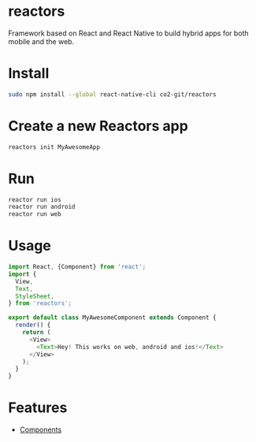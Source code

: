 reactors
===

Framework based on React and React Native to build hybrid apps for both mobile and the web.

# Install

```bash
sudo npm install --global react-native-cli co2-git/reactors
```

# Create a new Reactors app

```bash
reactors init MyAwesomeApp
```

# Run

```bash
reactor run ios
reactor run android
reactor run web
```

# Usage

```javascript
import React, {Component} from 'react';
import {
  View,
  Text,
  StyleSheet,
} from 'reactors';

export default class MyAwesomeComponent extends Component {
  render() {
    return (
      <View>
        <Text>Hey! This works on web, android and ios!</Text>
      </View>
    );
  }
}
```

# Features

- [Components](doc/Components.md)
